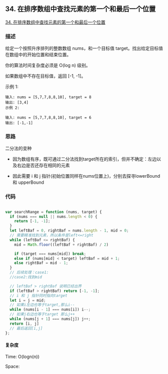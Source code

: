 
## 34. 在排序数组中查找元素的第一个和最后一个位置

[34. 在排序数组中查找元素的第一个和最后一个位置](https://leetcode-cn.com/problems/find-first-and-last-position-of-element-in-sorted-array/)

### 描述

给定一个按照升序排列的整数数组 nums，和一个目标值 target。找出给定目标值在数组中的开始位置和结束位置。

你的算法时间复杂度必须是 O(log n) 级别。

如果数组中不存在目标值，返回 [-1, -1]。

示例 1:

```
输入: nums = [5,7,7,8,8,10], target = 8
输出: [3,4]
示例 2:

输入: nums = [5,7,7,8,8,10], target = 6
输出: [-1,-1]

```

### 思路

二分法的变种

- 因为数组有序，既可通过二分法找到target所在的索引，但并不确定：左边以及右边是否还存在相同的元素

- 因此需要 i 和 j 指针(初始位置同样在nums位置上)，分别去探寻lowerBound 和 upperBound

### 代码

```js

var searchRange = function (nums, target) {
  if (nums === null || nums.length < 0) {
    return [-1, -1];
  }
  let leftBaf = 0, rightBaf = nums.length - 1, mid = 0;
  // 需要精准找到元素，所以条件是left<=right
  while (leftBaf <= rightBaf) {
    mid = Math.floor((leftBaf + rightBaf) / 2)

    if (target === nums[mid]) break;
    else if (nums[mid] < target) leftBaf = mid + 1;
    else rightBaf = mid - 1;
  }
  // 后续处理：case1:
  //case2:找到mid

  // leftBaf > rightBaf 说明已经出界
  if (leftBaf > rightBaf) return [-1, -1];
  // i 和 j 指针同时指向target 
  let i = j = mid;
  // 如果i左边也等于target,那么i-- 
  while (nums[i - 1] === nums[i]) i--;
  // 如果j右边也等于target 那么j++
  while (nums[j + 1] === nums[j]) j++;
  return [i, j]
  // 最后返回[i,j]
};
```

#### 复杂度

Time: O(logn(n))

Space:
